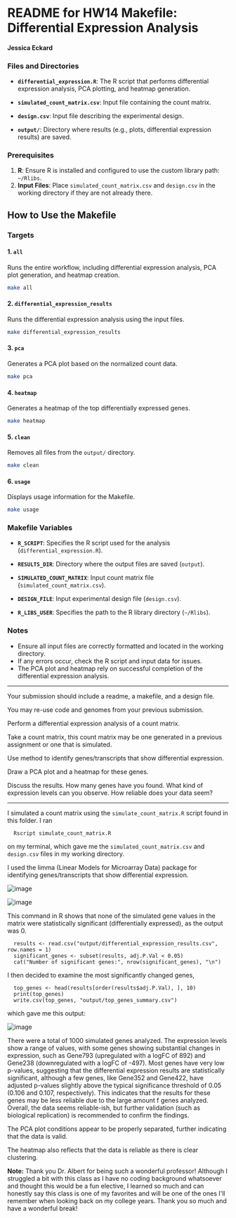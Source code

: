 # README for HW14 Makefile: Differential Expression Analysis

#### Jessica Eckard


### Files and Directories
- **`differential_expression.R`**: The R script that performs differential expression analysis, PCA plotting, and heatmap generation.

- **`simulated_count_matrix.csv`**: Input file containing the count matrix.

- **`design.csv`**: Input file describing the experimental design.

- **`output/`**: Directory where results (e.g., plots, differential expression results) are saved.

### Prerequisites

1. **R**: Ensure R is installed and configured to use the custom library path: `~/Rlibs`.
3. **Input Files**: Place `simulated_count_matrix.csv` and `design.csv` in the working directory if they are not already there.

## How to Use the Makefile

### Targets

#### 1. **`all`**
Runs the entire workflow, including differential expression analysis, PCA plot generation, and heatmap creation.
```bash
make all
```

#### 2. **`differential_expression_results`**
Runs the differential expression analysis using the input files.
```bash
make differential_expression_results
```


#### 3. **`pca`**
Generates a PCA plot based on the normalized count data.
```bash
make pca
```


#### 4. **`heatmap`**
Generates a heatmap of the top differentially expressed genes.
```bash
make heatmap
```


#### 5. **`clean`**
Removes all files from the `output/` directory.
```bash
make clean
```

#### 6. **`usage`**
Displays usage information for the Makefile.
```bash
make usage
```

### Makefile Variables
- **`R_SCRIPT`**: Specifies the R script used for the analysis (`differential_expression.R`).

- **`RESULTS_DIR`**: Directory where the output files are saved (`output`).

- **`SIMULATED_COUNT_MATRIX`**: Input count matrix file (`simulated_count_matrix.csv`).

- **`DESIGN_FILE`**: Input experimental design file (`design.csv`).

- **`R_LIBS_USER`**: Specifies the path to the R library directory (`~/Rlibs`).


### Notes
- Ensure all input files are correctly formatted and located in the working directory.
- If any errors occur, check the R script and input data for issues.
- The PCA plot and heatmap rely on successful completion of the differential expression analysis.

-------

Your submission should include a readme, a makefile, and a design file.

You may re-use code and genomes from your previous submission.

Perform a differential expression analysis of a count matrix.

Take a count matrix, this count matrix may be one generated in a previous assignment or one that is simulated.

Use method to identify genes/transcripts that show differential expression.

Draw a PCA plot and a heatmap for these genes.

Discuss the results. How many genes have you found. What kind of expression levels can you observe. How reliable does your data seem?

------

I simulated a count matrix using the `simulate_count_matrix.R` script found in this folder. I ran

      Rscript simulate_count_matrix.R

on my terminal, which gave me the `simulated_count_matrix.csv` and `design.csv` files in my working directory.

I used the limma (Linear Models for Microarray Data) package for identifying genes/transcripts that show differential expression.

![image](https://github.com/user-attachments/assets/29b8f092-b036-4944-b1ea-8e8f16a0b6cc)


![image](https://github.com/user-attachments/assets/d08e6496-6d09-4107-9b21-6afd956d361b)


This command in R shows that none of the simulated gene values in the matrix were statistically significant (differentially expressed), as the output was 0.

      results <- read.csv("output/differential_expression_results.csv", row.names = 1)
      significant_genes <- subset(results, adj.P.Val < 0.05)
      cat("Number of significant genes:", nrow(significant_genes), "\n")

I then decided to examine the most significantly changed genes,

      top_genes <- head(results[order(results$adj.P.Val), ], 10)
      print(top_genes)
      write.csv(top_genes, "output/top_genes_summary.csv")

which gave me this output:

![image](https://github.com/user-attachments/assets/017cb46f-293e-4d96-9375-24e3ffd38d57)


There were a total of 1000 simulated genes analyzed. The expression levels show a range of values, with some genes showing substantial changes in expression, such as Gene793 (upregulated with a logFC of 892) and Gene238 (downregulated with a logFC of -497). Most genes have very low p-values, suggesting that the differential expression results are statistically significant, although a few genes, like Gene352 and Gene422, have adjusted p-values slightly above the typical significance threshold of 0.05 (0.106 and 0.107, respectively). This indicates that the results for these genes may be less reliable due to the large amount f genes analyzed. Overall, the data seems reliable-ish, but further validation (such as biological replication) is recommended to confirm the findings.

The PCA plot conditions appear to be properly separated, further indicating that the data is valid.

The heatmap also reflects that the data is reliable as there is clear clustering. 


**Note:** Thank you Dr. Albert for being such a wonderful professor! Although I struggled a bit with this class as I have no coding background whatsoever and thought this would be a fun elective, I learned so much and can honestly say this class is one of my favorites and will be one of the ones I'll remember when looking back on my college years. Thank you so much and have a wonderful break!
